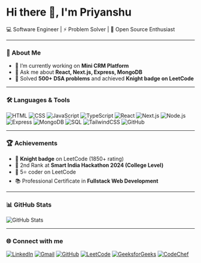 # Hi there 👋, I'm Priyanshu 

💻 Software Engineer | ⚡ Problem Solver | 🌱 Open Source Enthusiast  

---

### 🚀 About Me
- 🔭 I’m currently working on **Mini CRM Platform**
- 💬 Ask me about **React, Next.js, Express, MongoDB**
- 🎯 Solved **500+ DSA problems** and achieved **Knight badge on LeetCode**

---

### 🛠️ Languages & Tools
![HTML](https://img.shields.io/badge/-HTML-orange?logo=html5&logoColor=white)
![CSS](https://img.shields.io/badge/-CSS-blue?logo=css3&logoColor=white)
![JavaScript](https://img.shields.io/badge/-JavaScript-yellow?logo=javascript&logoColor=white)
![TypeScript](https://img.shields.io/badge/-TypeScript-blue?logo=typescript&logoColor=white)
![React](https://img.shields.io/badge/-React-61DAFB?logo=react&logoColor=black)
![Next.js](https://img.shields.io/badge/-Next.js-black?logo=next.js)
![Node.js](https://img.shields.io/badge/-Node.js-green?logo=node.js&logoColor=white)
![Express](https://img.shields.io/badge/-Express-black?logo=express&logoColor=white)
![MongoDB](https://img.shields.io/badge/-MongoDB-darkgreen?logo=mongodb&logoColor=white)
![SQL](https://img.shields.io/badge/-SQL-lightgrey?logo=sqlite&logoColor=black)
![TailwindCSS](https://img.shields.io/badge/-TailwindCSS-38B2AC?logo=tailwind-css&logoColor=white)
![GitHub](https://img.shields.io/badge/-GitHub-black?logo=github&logoColor=white)

---

### 🏆 Achievements
- 🌟 **Knight badge** on LeetCode (1850+ rating)  
- 🥈 2nd Rank at **Smart India Hackathon 2024 (College Level)**  
- 🏅 5⭐ coder on LeetCode  
- 📚 Professional Certificate in **Fullstack Web Development**  

---

### 📊 GitHub Stats
![GitHub Stats](https://github-readme-stats-two-rho-74.vercel.app/api?username=PriyanshuPandey92&show_icons=true&include_all_commits=true&show_private=true&hide_border=true&theme=radical)


---

### 🌐 Connect with me
[![LinkedIn](https://img.shields.io/badge/LinkedIn-blue?logo=linkedin&logoColor=white)](https://www.linkedin.com/in/priyanshu-pandey-934827184/)
[![Gmail](https://img.shields.io/badge/Gmail-red?logo=gmail&logoColor=white)](mailto:priyanshupandey92@gmail.com)
[![GitHub](https://img.shields.io/badge/GitHub-black?logo=github&logoColor=white)](https://github.com/PriyanshuPandey92)
[![LeetCode](https://img.shields.io/badge/LeetCode-orange?logo=leetcode&logoColor=white)](https://leetcode.com/u/PriyanshuPandey92/)
[![GeeksforGeeks](https://img.shields.io/badge/GFG-green?logo=geeksforgeeks&logoColor=white)](https://www.geeksforgeeks.org/user/priyanshupandey92/)
[![CodeChef](https://img.shields.io/badge/CodeChef-brown?logo=codechef&logoColor=white)](https://www.codechef.com/users/piyu_92)
